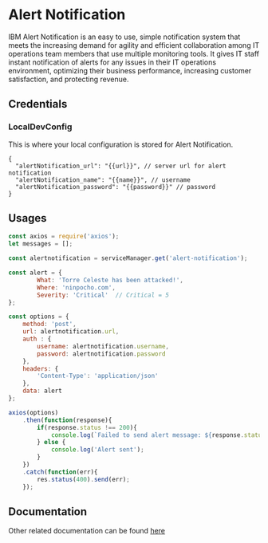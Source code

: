 # Alert Notification
 
 
 IBM Alert Notification is an easy to use, simple notification system that meets the increasing demand for agility and efficient collaboration among IT operations team members that use multiple monitoring tools. It gives IT staff instant notification of alerts for any issues in their IT operations environment, optimizing their business performance, increasing customer satisfaction, and protecting revenue.

##  Credentials

###  LocalDevConfig

This is where your local configuration is stored for Alert Notification.
```
{
  "alertNotification_url": "{{url}}", // server url for alert notification
  "alertNotification_name": "{{name}}", // username 
  "alertNotification_password": "{{password}}" // password
}

```

## Usages

```js
const axios = require('axios');
let messages = [];

const alertnotification = serviceManager.get('alert-notification');

const alert = {
        What: 'Torre Celeste has been attacked!',
        Where: 'ninpocho.com',
        Severity: 'Critical'  // Critical = 5
};

const options = {
    method: 'post',
    url: alertnotification.url,
    auth : {
        username: alertnotification.username,
        password: alertnotification.password
    },
    headers: {
        'Content-Type': 'application/json'
    },
    data: alert
};

axios(options)
    .then(function(response){
        if(response.status !== 200){
            console.log(`Failed to send alert message: ${response.statusText}`);
        } else {
            console.log('Alert sent');
        }
    })
    .catch(function(err){
        res.status(400).send(err);
    });
```

## Documentation

Other related documentation can be found [here](https://ibmnotifybm.mybluemix.net/docs/alerts/v1/)